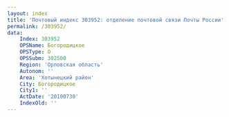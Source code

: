 ```yaml
---
layout: index
title: 'Почтовый индекс 303952: отделение почтовой связи Почты России'
permalink: /303952/
data:
    Index: 303952
    OPSName: Богородицкое
    OPSType: О
    OPSSubm: 302500
    Region: 'Орловская область'
    Autonom: ''
    Area: 'Хотынецкий район'
    City: Богородицкое
    City1: ''
    ActDate: '20100730'
    IndexOld: ''
---
```

